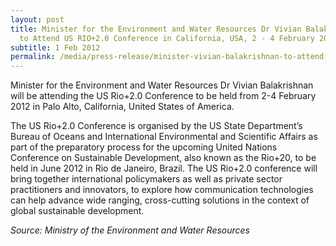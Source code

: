```yaml
---
layout: post
title: Minister for the Environment and Water Resources Dr Vivian Balakrishnan
  to Attend US RIO+2.0 Conference in California, USA, 2 - 4 February 2012
subtitle: 1 Feb 2012
permalink: /media/press-release/minister-vivian-balakrishnan-to-attend-us-rio-20-conference-in-california-usa-24-february-2012
---
```

Minister for the Environment and Water Resources Dr Vivian Balakrishnan will be attending the US Rio+2.0 Conference to be held from 2-4 February 2012 in Palo Alto, California, United States of America.

The US Rio+2.0 Conference is organised by the US State Department’s Bureau of Oceans and International Environmental and Scientific Affairs as part of the preparatory process for the upcoming United Nations Conference on Sustainable Development, also known as the Rio+20, to be held in June 2012 in Rio de Janeiro, Brazil. The US Rio+2.0 conference will bring together international policymakers as well as private sector practitioners and innovators, to explore how communication technologies can help advance wide ranging, cross-cutting solutions in the context of global sustainable development.

*Source: Ministry of the Environment and Water Resources*